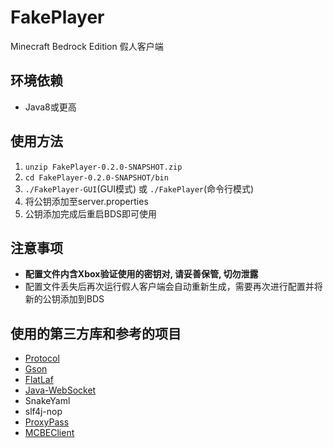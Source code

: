 # FakePlayer
Minecraft Bedrock Edition 假人客户端

## 环境依赖
* Java8或更高

## 使用方法
1. `unzip FakePlayer-0.2.0-SNAPSHOT.zip`
2. `cd FakePlayer-0.2.0-SNAPSHOT/bin`
3. `./FakePlayer-GUI`(GUI模式) 或 `./FakePlayer`(命令行模式)
4. 将公钥添加至server.properties
5. 公钥添加完成后重启BDS即可使用

## 注意事项
* **配置文件内含Xbox验证使用的密钥对, 请妥善保管, 切勿泄露**
* 配置文件丢失后再次运行假人客户端会自动重新生成，需要再次进行配置并将新的公钥添加到BDS

## 使用的第三方库和参考的项目
* [Protocol](https://github.com/CloudburstMC/Protocol)
* [Gson](https://github.com/google/gson)
* [FlatLaf](https://github.com/JFormDesigner/FlatLaf)
* [Java-WebSocket](https://github.com/TooTallNate/Java-WebSocket)
* SnakeYaml
* slf4j-nop
* [ProxyPass](https://github.com/CloudburstMC/ProxyPass)
* [MCBEClient](https://github.com/hmy2001/MCBEClient)
